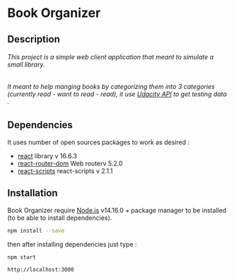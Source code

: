 # Book Organizer 
## Description
###### This project is a simple web client application that meant to simulate a small library.
###### It meant to help manging books by categorizing them into 3 categories (currently read - want to read - read), it use [Udacity API](https://reactnd-books-api.udacity.com) to get testing data .
## Dependencies 
It uses number of open sources packages to work as desired :
- [react](https://reactjs.org/) library v 16.6.3 
- [react-router-dom](https://reactrouter.com/) Web routerv 5.2.0
- [react-scripts](https://www.npmjs.com/package/react-scripts) react-scripts v 2.1.1 

## Installation
Book Organizer  require [Node.js](https://nodejs.org/en/) v14.16.0 + package manager to be installed 
(to be able to install dependencies).
```sh
npm install --save
```
then after installing dependencies just type :
```sh
npm start
```
```sh
http://localhost:3000 
``` 